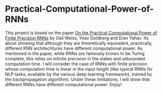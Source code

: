 # Practical-Computational-Power-of-RNNs
This project is based on the paper [On the Practical Computational Power of Finite Precision RNNs](https://arxiv.org/pdf/1805.04908) by Gail Weiss, Yoav Goldberg and Eran Yahav. Its about showing that although they are theoretically equivalent, practically, different RNN architechtures have different computational power. As mentioned in the paper, while RNNs are famously known to be Turing
complete, this relies on infinite precision in the states and unbounded computation time. I will consider the case of RNNs with finite precision whose computation time is linear in the input length (like typical RNNs for NLP tasks, available by the various deep learning frameworks, trained by the backpropagation algorithm). Under these limitations, I will show that different RNNs have different computational power.
Enjoy!
